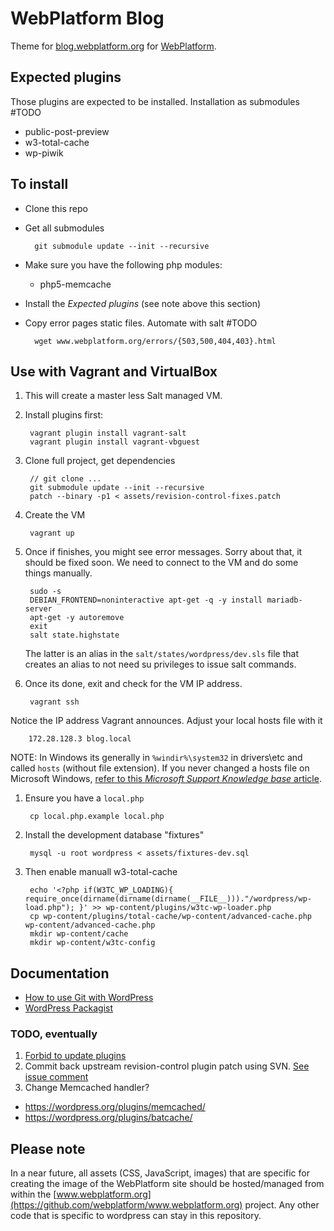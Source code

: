 # WebPlatform Blog

Theme for [blog.webplatform.org](http://blog.webplatform.org/) for [WebPlatform](http://www.webplatform.org/).


## Expected plugins

Those plugins are expected to be installed. Installation as submodules #TODO

* public-post-preview
* w3-total-cache
* wp-piwik


## To install

* Clone this repo
* Get all submodules

        git submodule update --init --recursive

* Make sure you have the following php modules:
  * php5-memcache
* Install the *Expected plugins* (see note above this section)
* Copy error pages static files.  Automate with salt #TODO

        wget www.webplatform.org/errors/{503,500,404,403}.html


## Use with Vagrant and VirtualBox

1. This will create a master less Salt managed VM.

1. Install plugins first:

        vagrant plugin install vagrant-salt
        vagrant plugin install vagrant-vbguest

1. Clone full project, get dependencies

        // git clone ...
        git submodule update --init --recursive
        patch --binary -p1 < assets/revision-control-fixes.patch

1. Create the VM

        vagrant up

1. Once if finishes, you might see error messages. Sorry about that, it should be fixed soon. We need to connect to the VM and do some things manually.

        sudo -s
        DEBIAN_FRONTEND=noninteractive apt-get -q -y install mariadb-server
        apt-get -y autoremove
        exit
        salt state.highstate

    The latter is an alias in the `salt/states/wordpress/dev.sls` file that creates an alias to not need su privileges to issue salt commands.

1. Once its done, exit and check for the VM IP address.

        vagrant ssh

  Notice the IP address Vagrant announces. Adjust your local hosts file with it

        172.28.128.3 blog.local

  NOTE: In Windows its generally in `%windir%\system32` in drivers\etc and called `hosts` (without file extension). If you never changed a hosts file on Microsoft Windows, [refer to this *Microsoft Support Knowledge base* article](http://support.microsoft.com/kb/972034).

1. Ensure you have a `local.php`

        cp local.php.example local.php

1. Install the development database "fixtures"

        mysql -u root wordpress < assets/fixtures-dev.sql

1. Then enable manuall w3-total-cache

        echo '<?php if(W3TC_WP_LOADING){ require_once(dirname(dirname(dirname(__FILE__)))."/wordpress/wp-load.php"); }' >> wp-content/plugins/w3tc-wp-loader.php
        cp wp-content/plugins/total-cache/wp-content/advanced-cache.php wp-content/advanced-cache.php
        mkdir wp-content/cache
        mkdir wp-content/w3tc-config


## Documentation

* [How to use Git with WordPress](http://blog.g-design.net/post/60019471157/managing-and-deploying-wordpress-with-git)
* [WordPress Packagist](http://wpackagist.org/)


### TODO, eventually

1. [Forbid to update plugins](http://tkjune.com/disable-update-checking-of-wordpress-3/)
2. Commit back upstream revision-control plugin patch using SVN. [See issue comment](https://wordpress.org/support/topic/php-errors-37?replies=2#post-6343317)
3. Change Memcached handler?
  * https://wordpress.org/plugins/memcached/
  * https://wordpress.org/plugins/batcache/

## Please note

In a near future, all assets (CSS, JavaScript, images) that are specific for creating the image
of the WebPlatform site should be hosted/managed from within the [www.webplatform.org](https://github.com/webplatform/www.webplatform.org) project. Any other code that is specific to wordpress can stay in this repository.
